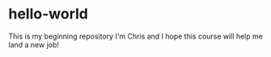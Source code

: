 # hello-world
This is my beginning repository
I'm Chris and I hope this course will help me land a new job!
